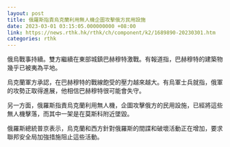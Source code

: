 ```yaml
---
layout: post
title: 俄羅斯指責烏克蘭利用無人機企圖攻擊俄方民用設施
date: 2023-03-01 03:15:05.000000000 +08:00
link: https://news.rthk.hk/rthk/ch/component/k2/1689890-20230301.htm
categories: rthk
---
```


俄烏戰事持續。雙方繼續在東部城鎮巴赫穆特激戰。有報道指，巴赫穆特的建築物幾乎已被夷為平地。

烏克蘭軍方承認，在巴赫穆特的戰線飽受的壓力越來越大。有烏軍士兵就指，俄軍的攻勢正取得進展，他相信巴赫穆特很可能會失守。

另一方面，俄羅斯指責烏克蘭利用無人機，企圖攻擊俄方的民用設施，已經將這些無人機擊落，而其中一架是在莫斯科附近墜毀。

俄羅斯總統普京表示，烏克蘭和西方針對俄羅斯的間諜和破壞活動正在增加，要求聯邦安全局加強措施阻止這些活動。
